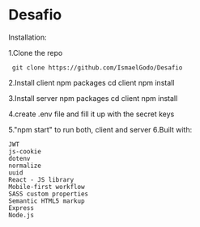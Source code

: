 # Desafio
Installation:

   1.Clone the repo

     git clone https://github.com/IsmaelGodo/Desafio
   
   2.Install client npm packages
     cd client
     npm install

   3.Install server npm packages
     cd client
     npm install

   4.create .env file and fill it up with the secret keys 

   5."npm start" to run both, client and server
   6.Built with:

    JWT
    js-cookie
    dotenv
    normalize
    uuid
    React - JS library
    Mobile-first workflow
    SASS custom properties
    Semantic HTML5 markup
    Express
    Node.js

  

    
   
    
    
    
    
    
      
    
    
    
    
    
    
    
